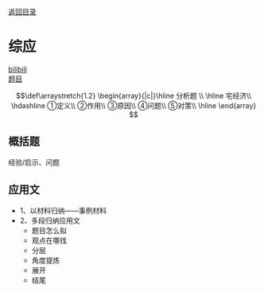 [返回目录](index.md)

# 综应

<!DOCTYPE html>
<html>
<head>
    <title>Markdown目录生成器</title>
    <link rel="stylesheet" type="text/css" href="style.css">
    <meta name="viewport" content="width=device-width, initial-scale=1.0">
</head>
<body>
</body>
</html>

[bilibili](https://www.bilibili.com/video/BV1hK4y1U7B4?t=3366.4) <br>
[题目](marginnote3app://note/E304646F-5364-45ED-9191-AC4B22CAB95A)

$$\def\arraystretch{1.2}
    \begin{array}{|c|}\hline
	分析题 \\ \hline 
	宅经济\\ \hdashline
	①定义\\
	②作用\\
	③原因\\
	④问题\\
	⑤对策\\ 
	\hline
    \end{array} 
$$


## 概括题
经验/启示、问题

## 应用文
- 1、以材料归纳——事例材料
- 2、多段归纳应用文
  - 题目怎么拟
  - 观点在哪找
  - 分层
  - 角度提炼
  - 展开
  - 结尾